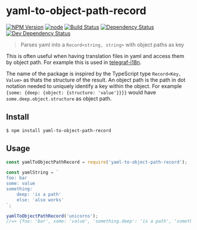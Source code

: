 # yaml-to-object-path-record

[![NPM Version](https://img.shields.io/npm/v/yaml-to-object-path-record.svg)](https://www.npmjs.com/package/yaml-to-object-path-record)
[![node](https://img.shields.io/node/v/yaml-to-object-path-record.svg)](https://www.npmjs.com/package/yaml-to-object-path-record)
[![Build Status](https://travis-ci.com/EdJoPaTo/yaml-to-object-path-record.svg?branch=master)](https://travis-ci.com/EdJoPaTo/yaml-to-object-path-record)
[![Dependency Status](https://david-dm.org/EdJoPaTo/yaml-to-object-path-record/status.svg)](https://david-dm.org/EdJoPaTo/yaml-to-object-path-record)
[![Dev Dependency Status](https://david-dm.org/EdJoPaTo/yaml-to-object-path-record/dev-status.svg)](https://david-dm.org/EdJoPaTo/yaml-to-object-path-record?type=dev)

> Parses yaml into a `Record<string, string>` with object paths as key

This is often useful when having translation files in yaml and access them by object path.
For example this is used in [telegraf-i18n](https://github.com/telegraf/telegraf-i18n).

The name of the package is inspired by the TypeScript type `Record<Key, Value>` as thats the structure of the result.
An object path is the path in dot notation needed to uniquely identify a key within the object.
For example `{some: {deep: {object: {structure: 'value'}}}}` would have `some.deep.object.structure` as object path.

## Install

```
$ npm install yaml-to-object-path-record
```


## Usage

```js
const yamlToObjectPathRecord = require('yaml-to-object-path-record');

const yamlString = `
foo: bar
some: value
something:
	deep: 'is a path'
	else: 'also works'
`;

yamlToObjectPathRecord('unicorns');
//=> {foo: 'bar', some: 'value', 'something.deep': 'is a path', 'something.else': 'also works'}
```
